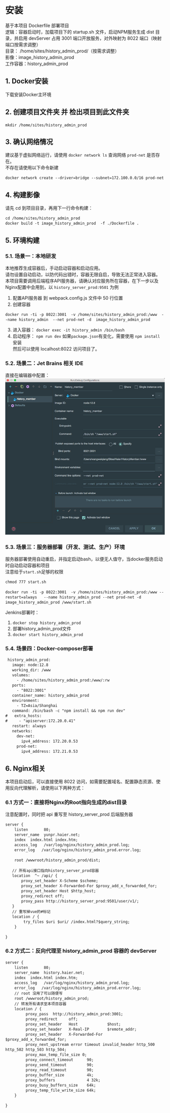 # 安装
基于本项目 Dockerfile 部署项目    
逻辑：容器启动时，加载项目下的 startup.sh 文件，启动NPM服务生成 dist 目录，并启用 devServer 占用 3001 端口开放服务，对外映射为 8022 端口（映射端口按需求调整）    
目录： /home/sites/history_admin_prod/（按需求调整）    
影像：image_history_admin_prod    
工作容器：history_admin_prod    

## 1. Docker安装
下载安装Docker主环境

## 2. 创建项目文件夹 并 检出项目到此文件夹  
`mkdir /home/sites/history_admin_prod`

## 3. 确认网络情况
建议基于虚拟网络运行，请使用 `docker network ls` 查询网络 `prod-net` 是否存在。  
不存在请使用以下命令新建  
```
docker network create --driver=bridge --subnet=172.100.0.0/16 prod-net
```

## 4. 构建影像
请先 cd 到项目目录，再用下一行命令构建：   
```
cd /home/sites/history_admin_prod
docker build -t image_history_admin_prod  -f ./Dockerfile .
```



## 5. 环境构建

### 5.1. 场景一：本地研发   
本地推荐生成容器后，手动启动容器和启动应用。   
请勿设置自动启动，以防代码出错时，容器无限自启，导致无法正常进入容器。     
本项目需要调用后端程序API服务器，请确认对应服务所在容器，在下一步以及Nginx配置中会用到，以 `history_server_prod:9501` 为例   
1. 配置API服务器 到 webpack.config.js 文件中 50 行位置  
2. 创建容器  
```
docker run -ti -p 8022:3001  -v /home/sites/history_admin_prod:/www  --name history_admin  --net prod-net -d  image_history_admin_prod
```
3. 进入容器： `docker exec -it history_admin /bin/bash`  
4. 启动程序：  `npm run dev`
    如果`package.json`有变化，需要使用 `npm install` 安装   
然后可以使用 localhost:8022 访问项目了。


### 5.2. 场景二：Jet Brains 相关 IDE  
直接在编辑器中配置：
![Image](README_P1.jpg)

### 5.3. 场景三：服务器部署（开发、测试、生产）环境  
服务器部署使用自动重启，并指定启动bash，以便无人值守，当docker服务启动时自动启动容器和项目  
注意给于`start.sh`足够的权限
```
chmod 777 start.sh

docker run -ti -p 8022:3001  -v /home/sites/history_admin_prod:/www --restart=always   --name history_admin_prod --net prod-net -d  image_history_admin_prod /www/start.sh
```
Jenkins部署时：
1.  `docker stop history_admin_prod`   
2.  部署history_admin_prod文件  
3.  `docker start history_admin_prod`  


### 5.4. 场景四：Docker-composer部署
```
 history_admin_prod:
   image: node:12.8
   working_dir: /www
   volumes:
     - /home/sites/history_admin_prod:/www/:rw
   ports:
     - "8022:3001"
   container_name: history_admin_prod
   environment:
     - TZ=Asia/Shanghai
   command: /bin/bash -c "npm install && npm run dev"
#   extra_hosts:
#     - "apiserver:172.20.0.41"
   restart: always
   networks:
     dev-net:
       ipv4_address: 172.20.0.53
     prod-net:
       ipv4_address: 172.21.0.53
```


## 6. Nginx相关
本项目启动后，可以直接使用 8022 访问，如需要配置域名、配置静态资源、使用反向代理解析，请使用以下两种方式：  

### 6.1 方式一：直接将Nginx的Root指向生成的dist目录  
注意配置时，同时把 api 重写至 history_server_prod 后端服务器
```
server {
    listen       80;
    server_name  yunpr.haier.net;
    index  index.html index.htm;
    access_log   /var/log/nginx/history_admin_prod.log;
    error_log   /var/log/nginx/history_admin_prod.error.log;

    root /wwwroot/history_admin_prod/dist;

   // 所有api接口指向history_server_prod容器
   location  ^~ /api/ {
       proxy_set_header X-Scheme $scheme;
       proxy_set_header X-Forwarded-For $proxy_add_x_forwarded_for;
       proxy_set_header Host $http_host;
       proxy_redirect off;
       proxy_pass http://history_server_prod:9501/user/v1/;
   }
   // 重写掉vue的#标记
   location / {
        try_files $uri $uri/ /index.html?$query_string;
    }

}
```

### 6.2 方式二：反向代理至 history_admin_prod 容器的 devServer  
```
server {
    listen       80;
    server_name  history.haier.net;
    index  index.html index.htm;
    access_log   /var/log/nginx/history_admin_prod.log;
    error_log   /var/log/nginx/history_admin_prod.error.log;
    // root 没用了可以随便写
    root /wwwroot/history_admin_prod;
    // 转发所有请求至本项目容器
    location / {
         proxy_pass  http://history_admin_prod:3001;
         proxy_redirect     off;
         proxy_set_header   Host             $host;
         proxy_set_header   X-Real-IP        $remote_addr;
         proxy_set_header   X-Forwarded-For  $proxy_add_x_forwarded_for;
         proxy_next_upstream error timeout invalid_header http_500 http_502 http_503 http_504;
         proxy_max_temp_file_size 0;
         proxy_connect_timeout      90;
         proxy_send_timeout         90;
         proxy_read_timeout         90;
         proxy_buffer_size          4k;
         proxy_buffers              4 32k;
         proxy_busy_buffers_size    64k;
         proxy_temp_file_write_size 64k;
    }

}
